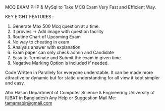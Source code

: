 MCQ EXAM
PHP &amp; MySql to Take MCQ Exam Very Fast and Efficient Way.

KEY EIGHT FEATURES :
1. Generate Max 500 Mcq question at a time.
2. It provies -> Add image with question facility
3. Routine Chart of Upcoming Exam
4. No way to cheating in exam 
5. Analysis answer with explanation
6. Exam paper can only check admin and Candidate
7. Easy to Terminate and Submit the exam in given time.
8. Negative Marking Option is included if needed.

Code Written in Parallely for everyone understable. It can be made more attractive or dynamic but for static understanding for all view it kept simpler and easy.

Abir Hasan
Department of Computer Science & Engineering
University of IUBAT in Bangladesh
Any Help or Suggestion Mail Me: tamamabir@gmail.com
